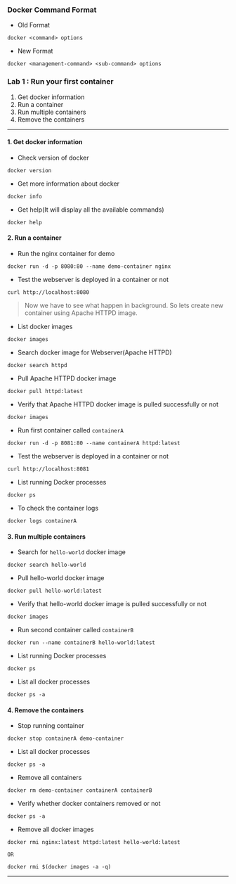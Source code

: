 ### Docker Command Format 

- Old Format 
```
docker <command> options
```

- New Format 
```
docker <management-command> <sub-command> options
```

### Lab 1 : Run your first container

1. Get docker information
2. Run a container
3. Run multiple containers
4. Remove the containers

---

#### 1. Get docker information

- Check version of docker
```
docker version
```

- Get more information about docker 
```
docker info
```

- Get help(It will display all the available commands)
```
docker help
```

#### 2. Run a container

- Run the nginx container for demo 
```
docker run -d -p 8080:80 --name demo-container nginx
```

- Test the webserver is deployed in a container or not 
```
curl http://localhost:8080
```

> Now we have to see what happen in background. So lets create new container using Apache HTTPD image.

- List docker images
```
docker images
```

- Search docker image for Webserver(Apache HTTPD)
```
docker search httpd
```

- Pull Apache HTTPD docker image
```
docker pull httpd:latest
```

- Verify that Apache HTTPD docker image is pulled successfully or not
```
docker images
```

- Run first container called `containerA`
```
docker run -d -p 8081:80 --name containerA httpd:latest
```

- Test the webserver is deployed in a container or not 
```
curl http://localhost:8081
```

- List running Docker processes
```
docker ps
```

- To check the container logs
```
docker logs containerA
```

#### 3. Run multiple containers

- Search for `hello-world` docker image
```
docker search hello-world
```

- Pull hello-world docker image
```
docker pull hello-world:latest
```

- Verify that hello-world docker image is pulled successfully or not
```
docker images
```

- Run second container called `containerB`
```
docker run --name containerB hello-world:latest
```

- List running Docker processes
```
docker ps
```

- List all docker processes
```
docker ps -a
```

#### 4. Remove the containers

- Stop running container
```
docker stop containerA demo-container
``` 

- List all docker processes
```
docker ps -a
```

- Remove all containers
```
docker rm demo-container containerA containerB
```

- Verify whether docker containers removed or not 
```
docker ps -a
```

- Remove all docker images 
```
docker rmi nginx:latest httpd:latest hello-world:latest 

OR 

docker rmi $(docker images -a -q)
```

---
